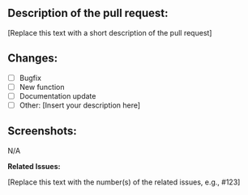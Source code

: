 ## Description of the pull request:

[Replace this text with a short description of the pull request]

## Changes:

- [ ] Bugfix
- [ ] New function
- [ ] Documentation update
- [ ] Other: [Insert your description here]

## Screenshots:
N/A

**Related Issues:**

[Replace this text with the number(s) of the related issues, e.g., #123]

